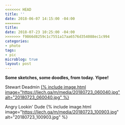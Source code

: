 ```yaml
---
<<<<<<< HEAD
title: ''
date: 2018-06-07 14:15:00 -04:00
=======
title: 
date: 2018-07-23 10:25:00 -04:00
>>>>>>> f9866d8259c1c7551a17aa6576d354088ec1c994
categories:
- photo
tags:
- pic
microblog: true
layout: post
---
```

**Some sketches, some doodles, from today. Yipee!**


Stewart Deadmin
[{% include image.html image="https://liech.ga/m/media/20180723_060040.jpg" alt="20180723_060040.jpg" %}](https://reddit.com/r/OneyPlays/comments/915rp6/stewart_deadmin/)


Angry Lookin' Dude
{% include image.html image="https://liech.ga/m/media/20180723_100903.jpg" alt="20180723_100903.jpg" %}
